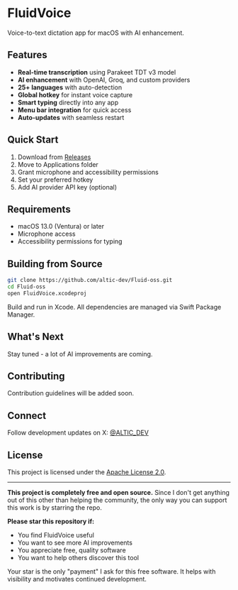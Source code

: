 # FluidVoice

Voice-to-text dictation app for macOS with AI enhancement.

## Features

- **Real-time transcription** using Parakeet TDT v3 model
- **AI enhancement** with OpenAI, Groq, and custom providers
- **25+ languages** with auto-detection
- **Global hotkey** for instant voice capture
- **Smart typing** directly into any app
- **Menu bar integration** for quick access
- **Auto-updates** with seamless restart

## Quick Start

1. Download from [Releases](../../releases)
2. Move to Applications folder
3. Grant microphone and accessibility permissions
4. Set your preferred hotkey
5. Add AI provider API key (optional)

## Requirements

- macOS 13.0 (Ventura) or later
- Microphone access
- Accessibility permissions for typing

## Building from Source

```bash
git clone https://github.com/altic-dev/Fluid-oss.git
cd Fluid-oss
open FluidVoice.xcodeproj
```

Build and run in Xcode. All dependencies are managed via Swift Package Manager.

## What's Next

Stay tuned - a lot of AI improvements are coming.

## Contributing

Contribution guidelines will be added soon.

## Connect

Follow development updates on X: [@ALTIC_DEV](https://x.com/ALTIC_DEV)

## License

This project is licensed under the [Apache License 2.0](LICENSE).

---

**This project is completely free and open source.** Since I don't get anything out of this other than helping the community, the only way you can support this work is by starring the repo. 

**Please star this repository if:**
- You find FluidVoice useful
- You want to see more AI improvements 
- You appreciate free, quality software
- You want to help others discover this tool

Your star is the only "payment" I ask for this free software. It helps with visibility and motivates continued development.